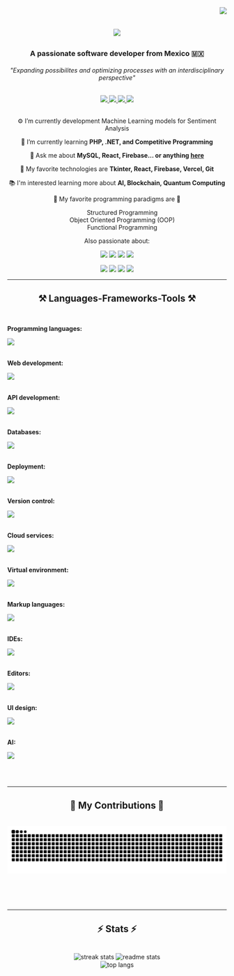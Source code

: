 <img align="right" src="https://visitor-badge.laobi.icu/badge?page_id=AntonioLaurance.AntonioLaurance" />

<h1 align="center">
    <img src="https://readme-typing-svg.herokuapp.com/?font=Righteous&size=35&center=true&vCenter=true&width=500&height=70&duration=4000&lines=Hi+There!+👋;+I'm+Ricardo!%20👨‍💻;" />
</h1>

<h3 align="center">A passionate software developer from Mexico 🇲🇽</h3>
<h6 align="center">"Expanding possibilites and optimizing processes with an interdisciplinary perspective"</h6>

<div align="center"> 
  <a href="mailto:richary7@gmail.com">
    <img src="https://img.shields.io/badge/Gmail-333333?style=for-the-badge&logo=gmail&logoColor=red" />
  </a>

  <a href="https://www.linkedin.com/in/ricardo-campos-luna">
      <img src="https://img.shields.io/badge/LikedIn-blue?style=for-the-badge&logo=readthedocs&logoColor=white" />
  </a>
    
  <a href="https://replit.com/@AntonioLaurance">
    <img src="https://img.shields.io/badge/Replit-142e54?style=for-the-badge&logo=replit&logoColor=red" />
  </a>
    
  <a href="https://miscompetenciastec21.tec.mx/elumen/portfolio/kOEAKeZf4EJh8dvd">
    <img src="https://img.shields.io/badge/Portfolio-blue?style=for-the-badge&logo=canvas&logoColor=yellow" />
  </a>
</div>

<br/>

<div align="center">
 
⚙️ I’m currently development Machine Learning models for Sentiment Analysis
  
🧠 I’m currently learning **PHP, .NET, and Competitive Programming**

💬 Ask me about **MySQL, React, Firebase... or anything [here](https://github.com/AntonioLaurance/AntonioLaurance/discussions)**

📱 My favorite technologies are **Tkinter, React, Firebase, Vercel, Git** 

📚 I'm interested learning more about **AI, Blockchain, Quantum Computing**


🦄 My favorite programming paradigms are 🦄
<ul type="none">
    <li>Structured Programming</li>
    <li>Object Oriented Programming (OOP)</li>
    <li>Functional Programming</li>
</ul>

 Also passionate about: 

<img src="https://img.shields.io/badge/⭐-Astronomy-black?style=for-the-badge" />
<img src="https://img.shields.io/badge/📐-Math-yellow?style=for-the-badge" />
<img src="https://img.shields.io/badge/🧲-Physics-e4e4e4?style=for-the-badge" />
<img src="https://img.shields.io/badge/🧪-Chemestry-acd8f2?style=for-the-badge" />

<p></p>

<img src="https://img.shields.io/badge/🏐-Volleyball-faa967?style=for-the-badge" />
<img src="https://img.shields.io/badge/🧠-Psychology-pink?style=for-the-badge" />
<img src="https://img.shields.io/badge/💰-Economy-bce398?style=for-the-badge" />
<img src="https://img.shields.io/badge/⚖️-Law-caa27d?style=for-the-badge" />
  
 </div>
 
 <hr/>
 
<h2 align="center">⚒️ Languages-Frameworks-Tools ⚒️</h2>
<br/>
<div align="center">
    <div>
        <p align="left"><b>Programming languages:</b></p>
        <img align="left" src="https://skillicons.dev/icons?i=python,java,c,cpp,swift,r,matlab" /><br><br>
        <p></p>
    </div>
    <div>
        <p align="left"><b>Web development:</b></p>
        <img align="left" src="https://skillicons.dev/icons?i=html,css,typescript,nginx,yarn,nodejs,react,django,mui,tailwindcss,jest,svg" /><br><br>
        <p></p>
    </div>
    <div>
        <p align="left"><b>API development:</b></p>
        <img align="left" src="https://skillicons.dev/icons?i=spring,fastapi,flask,django,maven,hibernate,postman" /><br><br>
        <p></p>
    </div>
    <div>
        <p align="left"><b>Databases:</b></p>
        <img align="left" src="https://skillicons.dev/icons?i=mysql,sqlite,mongodb,firebase" /><br><br>
        <p></p>
    </div>
    <div>
        <p align="left"><b>Deployment:</b></p>
        <img align="left" src="https://skillicons.dev/icons?i=docker,vercel" /><br><br>
        <p></p>
    </div>
    <div>
        <p align="left"><b>Version control:</b></p>
        <img align="left" src="https://skillicons.dev/icons?i=git,github" /><br><br>
        <p></p>
    </div>
    <div>
        <p align="left"><b>Cloud services:</b></p>
        <img align="left" src="https://skillicons.dev/icons?i=aws,gcp,azure" /><br><br>
        <p></p>
    </div>
    <div>
        <p align="left"><b>Virtual environment:</b></p>
        <img align="left" src="https://skillicons.dev/icons?i=anaconda" /><br><br>
        <p></p>
    </div>
    <div>
        <p align="left"><b>Markup languages:</b></p>
        <img align="left" src="https://skillicons.dev/icons?i=html,latex" /><br><br>
        <p></p>
    </div>
    <div>
        <p align="left"><b>IDEs:</b></p>
        <img align="left" src="https://skillicons.dev/icons?i=idea,pycharm,replit" /><br><br>
        <p></p>
    </div>
    <div>
        <p align="left"><b>Editors:</b></p>
        <img align="left" src="https://skillicons.dev/icons?i=vscode,vim" /><br><br>
        <p></p>
    </div>
    <div>
        <p align="left"><b>UI design:</b></p>
        <img align="left" src="https://skillicons.dev/icons?i=figma" /><br><br>
        <p></p>
    </div>
    <div>
        <p align="left"><b>AI:</b></p>
        <img align="left" src="https://skillicons.dev/icons?i=sklearn" /><br><br>
        <p></p>
    </div>
</div>

<br/>
<hr/>

<div align="center">
  <h2>🐍 My Contributions 🐍</h2>
  <br>
  <img alt="snake eating my contributions" src="https://raw.githubusercontent.com/AntonioLaurance/AntonioLaurance/output/github-contribution-grid-snake.svg" />
  
  <br/><br/><br/>
</div>

<hr/>

<h2 align="center">⚡ Stats ⚡</h2>
<br>
<div align=center>
  <img width=413 src="https://streak-stats.demolab.com/?user=AntonioLaurance&count_private=true&theme=react&border_radius=10" alt="streak stats"/>
  <img width=390 src="https://github-readme-stats.vercel.app/api?username=AntonioLaurance&count_private=true&show_icons=true&theme=react&rank_icon=github&border_radius=10" alt="readme stats" />
  <br/>
  <img width=325 align="center" src="https://github-readme-stats.vercel.app/api/top-langs/?username=AntonioLaurance&hide=HTML&langs_count=8&layout=compact&theme=react&border_radius=10&size_weight=0.5&count_weight=0.5&exclude_repo=github-readme-stats" alt="top langs" />

</div>
